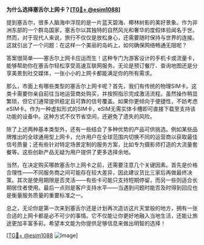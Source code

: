 **为什么选择塞舌尔上网卡？[[TG💪+ @esim1088](https://t.me/s/esim1088)]**

提到塞舌尔，很多人脑海中浮现的是一片蓝天碧海、椰林树影的美好景象。作为非洲东部的一个群岛国家，塞舌尔以其独特的自然风光和奢华的度假体验闻名于世。然而，对于现代人来说，旅行不仅仅是放松身心，还需要随时保持与世界的连接。这就引出了一个问题：在这样一个美丽的岛屿上，如何确保网络畅通无阻呢？

答案很简单——塞舌尔上网卡应运而生！这种专门为游客设计的手机卡或流量卡，能够帮助你在塞舌尔轻松享受高速互联网服务。无论是预订餐厅、查询地图还是分享美景到社交媒体，一张小小的上网卡都能满足你的所有需求。

那么，市面上有哪些类型的塞舌尔上网卡呢？首先，我们有传统的物理SIM卡。这类卡需要你亲自前往当地运营商处购买，并按照指示完成激活流程。虽然操作稍显繁琐，但它们通常提供稳定且可靠的信号覆盖。如果你更倾向于便捷性，不妨考虑eSIM卡。作为一种虚拟形式的SIM卡，eSIM无需实体卡槽即可直接下载至支持该功能的设备中。这种方式不仅节省空间，还避免了遗失的风险。

除了上述两种基本类型外，还有一些结合了多种优势的产品可供挑选。例如某些品牌推出的全球通用型上网卡，允许用户在全球范围内切换不同的运营商以获取最佳信号质量；还有些针对特定场景定制的服务方案，比如专为摄影师打造的大流量套餐等。这些创新产品无疑为用户提供了更多选择余地。

当然，在决定购买哪款塞舌尔上网卡之前，还需要注意几个关键因素。首先是价格合理性——不同服务商之间可能存在较大差异，因此建议货比三家后再做最终决策。其次是使用期限是否灵活——有些卡可能只支持短期停留，而另一些则适合长期居住者使用。最后一点则是客户支持水平——当遇到问题时能否及时得到回应也是衡量服务质量的重要标准之一。

总之，无论你是第一次来到塞舌尔还是计划再次造访这片天堂般的地方，拥有一张合适的上网卡都是必不可少的事情。它不仅能让你更好地融入当地生活，还能让旅途更加丰富多彩。希望本文能为你提供足够信息来做出明智的选择！

[[TG💪+ @esim1088](https://t.me/s/esim1088) ![Image](https://i.postimg.cc/4NQfJmqS/Snipaste-2025-05-13-00-14-12.png)]